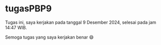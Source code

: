 # tugasPBP9

Tugas ini, saya kerjakan pada tanggal 9 Desember 2024, selesai pada jam 14:47 WIB.

Semoga tugas yang saya kerjakan benar 😄
